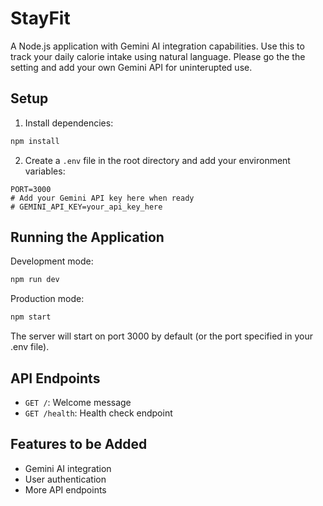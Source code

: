 # StayFit

A Node.js application with Gemini AI integration capabilities. Use this to track your daily calorie intake using natural language. Please go the the setting and add your own Gemini API for uninterupted use.

## Setup

1. Install dependencies:
```bash
npm install
```

2. Create a `.env` file in the root directory and add your environment variables:
```
PORT=3000
# Add your Gemini API key here when ready
# GEMINI_API_KEY=your_api_key_here
```

## Running the Application

Development mode:
```bash
npm run dev
```

Production mode:
```bash
npm start
```

The server will start on port 3000 by default (or the port specified in your .env file).

## API Endpoints

- `GET /`: Welcome message
- `GET /health`: Health check endpoint

## Features to be Added

- Gemini AI integration
- User authentication
- More API endpoints 
